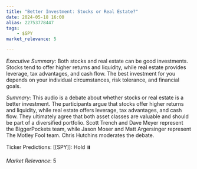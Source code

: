 ```yaml
---
title: "Better Investment: Stocks or Real Estate?"
date: 2024-05-18 16:00
alias: 22753778447
tags:
    - $SPY
market_relevance: 5

---
```

*Executive Summary*: Both stocks and real estate can be good investments. Stocks tend to offer higher returns and liquidity, while real estate provides leverage, tax advantages, and cash flow. The best investment for you depends on your individual circumstances, risk tolerance, and financial goals.


*Summary:*
This audio is a debate about whether stocks or real estate is a better investment. The participants argue that stocks offer higher returns and liquidity, while real estate offers leverage, tax advantages, and cash flow.  They ultimately agree that both asset classes are valuable and should be part of a diversified portfolio. Scott Trench and Dave Meyer represent the BiggerPockets team, while Jason Moser and Matt Argersinger represent The Motley Fool team. Chris Hutchins moderates the debate.

Ticker Predictions:
[[SPY]]: Hold ⏸️


*Market Relevance*: 5
  